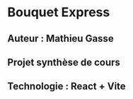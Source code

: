 # Bouquet Express

Auteur : Mathieu Gasse
--
Projet synthèse de cours
--
Technologie : React + Vite
--
